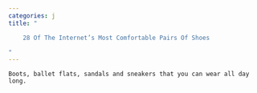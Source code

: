 ```yaml
---
categories: j
title: "

    28 Of The Internet’s Most Comfortable Pairs Of Shoes

"
---
```



    Boots, ballet flats, sandals and sneakers that you can wear all day long.

